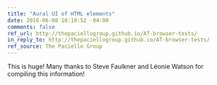```yaml
---
title: "Aural UI of HTML elements"
date: 2016-06-08 10:19:52 -04:00
comments: false
ref_url: http://thepaciellogroup.github.io/AT-browser-tests/
in_reply_to: http://thepaciellogroup.github.io/AT-browser-tests/
ref_source: The Paciello Group
---
```


This is huge! Many thanks to Steve Faulkner and Léonie Watson for compiling this information!